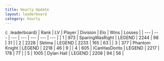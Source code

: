 ```yaml
---
title: Hourly Update
layout: leaderboard
category: hourly
---
```


{: .leaderboard}
| Rank | LV | Player | Division | Elo | Wins | Losses |
| --- | --- | --- | --- | --- | --- | --- |
| <span data-change="0">1</span> | 973 | <span title="ID: 402846">SparingWasRight</span> | LEGEND | <span data-change="0">2244</span> | <span data-change="0">98</span> | <span data-change="0">31</span> |
| <span data-change="0">2</span> | 2228 | <span title="ID: 353063">Sktima</span> | LEGEND | <span data-change="-6">2233</span> | <span data-change="4">165</span> | <span data-change="2">63</span> |
| <span data-change="0">3</span> | 377 | <span title="ID: 742939">Phantom Knight</span> | LEGEND | <span data-change="0">2218</span> | <span data-change="0">46</span> | <span data-change="0">9</span> |
| <span data-change="0">4</span> | 605 | <span title="ID: 415713">ICanHasDorito</span> | LEGEND | <span data-change="0">2217</span> | <span data-change="0">178</span> | <span data-change="0">77</span> |
| <span data-change="0">5</span> | 1005 | <span title="ID: 174294">Dylan Hall</span> | LEGEND | <span data-change="0">2208</span> | <span data-change="0">94</span> | <span data-change="0">56</span> |